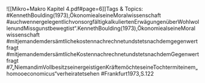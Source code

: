 
![[Mikro+Makro Kapitel 4.pdf#page=6]]Tags & Topics:
   #KennethBoulding(1973),ÖkonomiealseineMoralwissenschaft
   #auchwennergelegentlichvonsorgfältigkalkuliertenErwägungenüberWohlwollenundMissgunstbewegtist“.KennethBoulding(1973),ÖkonomiealseineMoralwissenschaft
   #mitjemandemdersämtlichekostennachrechnetundstetsnachdemgegenwertfragt
   #mitjemandemdersämtlicheKostennachrechnetundstetsnachdemGegenwertfragt
   #7„NiemandimVollbesitzseinergeistigenKräftemöchteseineTochtermiteinem„homooeconomicus“verheiratetsehen
   #Frankfurt1973,S.122